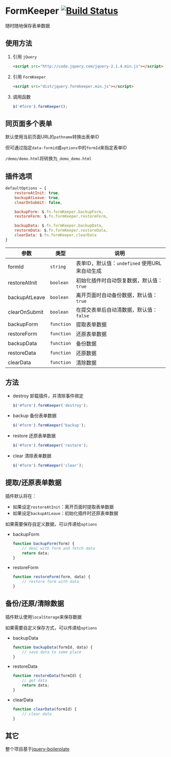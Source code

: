 # FormKeeper [![Build Status](https://travis-ci.org/Illvili/jQuery.formKeeper.svg?branch=master)](https://travis-ci.org/Illvili/jQuery.formKeeper)
随时随地保存表单数据

## 使用方法

1. 引用 `jQuery`

	```html
	<script src="http://code.jquery.com/jquery-2.1.4.min.js"></script>
	```

2. 引用 `FormKeeper`

	```html
	<script src="dist/jquery.formkeeper.min.js"></script>
	```

3. 调用函数

	```JavaScript
	$('#form').formKeeper();
	```

## 同页面多个表单

默认使用当前页面URL的`pathname`转换出表单ID

但可通过指定`data-formid`或`options`中的`formId`来指定表单ID

`/demo/demo.html`将转换为`_demo_demo.html`

## 插件选项

```JavaScript
defaultOptions = {
	restoreAtInit: true,
	backupAtLeave: true,
	clearOnSubmit: false,

	backupForm: $.fn.formKeeper.backupForm,
	restoreForm: $.fn.formKeeper.restoreForm,

	backupData: $.fn.formKeeper.backupData,
	restoreData: $.fn.formKeeper.restoreData,
	clearData: $.fn.formKeeper.clearData
}
```

参数 | 类型 | 说明
-----|------|-----
formId | `string` | 表单ID，默认值：`undefined` 使用URL来自动生成
restoreAtInit | `boolean` | 初始化插件时自动恢复数据，默认值：`true`
backupAtLeave | `boolean` | 离开页面时自动备份数据，默认值：`true`
clearOnSubmit | `boolean` | 在提交表单后自动清数据，默认值：`false`
backupForm | `function` | 提取表单数据
restoreForm | `function` | 还原表单数据
backupData | `function` | 备份数据
restoreData | `function` | 还原数据
clearData | `function` | 清除数据

## 方法

* destroy
	卸载插件，并清除事件绑定
	```Javascript
	$('#form').formKeeper('destroy');
	```

* backup
	备份表单数据
	```Javascript
	$('#form').formKeeper('backup');
	```

* restore
	还原表单数据
	```Javascript
	$('#form').formKeeper('restore');
	```

* clear
	清除表单数据
	```Javascript
	$('#form').formKeeper('clear');
	```


## 提取/还原表单数据

插件默认将在：
* 如果设定`restoreAtInit`：离开页面时提取表单数据
* 如果设定`backupAtLeave`：初始化插件时还原表单数据

如果需要保存自定义数据，可以传递给`options`

* backupForm

	```JavaScript
	function backupForm(form) {
		// deal with form and fetch data
		return data;
	}
	```

* restoreForm

	```JavaScript
	function restoreForm(form, data) {
		// restore form with data
	}
	```

## 备份/还原/清除数据

插件默认使用`localStorage`来保存数据

如果需要自定义保存方式，可以传递给`options`

* backupData

	```JavaScript
	function backupData(formId, data) {
		// save data to some place
	}
	```

* restoreData

	```JavaScript
	function restoreData(formId) {
		// get data
		return data;
	}
	```

* clearData

	```JavaScript
	function clearData(formId) {
		// clear data
	}
	```

## 其它

整个项目基于[jquery-boilerplate](https://github.com/jquery-boilerplate/jquery-boilerplate)
